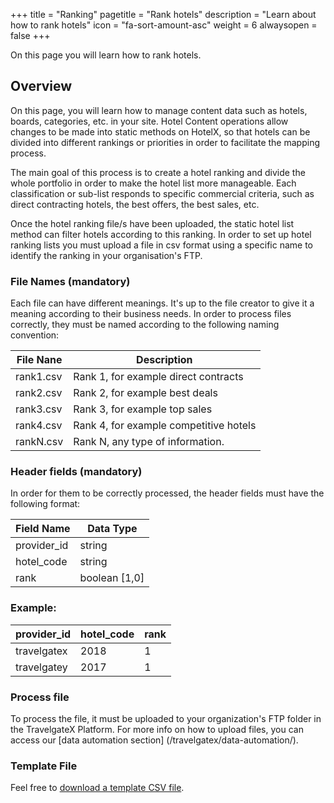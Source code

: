 +++
title = "Ranking"
pagetitle = "Rank hotels"
description = "Learn about how to rank hotels"
icon = "fa-sort-amount-asc"
weight = 6
alwaysopen = false
+++

On this page you will learn how to rank hotels.

## Overview

On this page, you will learn how to manage content data such as hotels, boards, categories, etc. in your site. Hotel Content operations allow changes to be made into static methods on HotelX, so that hotels can be divided into different rankings or priorities in order to facilitate the mapping process.

The main goal of this process is to create a hotel ranking and divide the whole portfolio in order to make the hotel list more manageable. Each classification or sub-list responds to specific commercial criteria, such as direct contracting hotels, the best offers, the best sales, etc.

Once the hotel ranking file/s have been uploaded, the static hotel list method can filter hotels according to this ranking. In order to set up hotel ranking lists you must upload a file in csv format using a specific name to identify the ranking in your organisation's FTP.

### File Names (mandatory)

Each file can have different meanings. It's up to the file creator to give it a meaning according to their business needs. In order to process files correctly, they must be named according to the following naming convention:

|File Nane| Description|
|---------|------------|
|rank1.csv | Rank 1, for example direct contracts |
|rank2.csv | Rank 2, for example best deals |
|rank3.csv | Rank 3, for example top sales |
|rank4.csv | Rank 4, for example competitive hotels |
|rankN.csv | Rank N, any type of information.|

### Header fields (mandatory)

In order for them to be correctly processed, the header fields must have the following format:

| Field Name | Data Type |
|-------------|----------|
| provider_id | string |
| hotel_code | string |
| rank | boolean [1,0] |

### Example:

| provider_id | hotel_code |rank |
|-------------|------------|-----|
| travelgatex | 2018 | 1 |
| travelgatey | 2017 | 1 |

### Process file

To process the file, it must be uploaded to your organization's FTP folder in the TravelgateX Platform. For more info on how to upload files, you can access our [data automation section] (/travelgatex/data-automation/).

### Template File

Feel free to [download a template CSV file](/content/rank1.csv).
